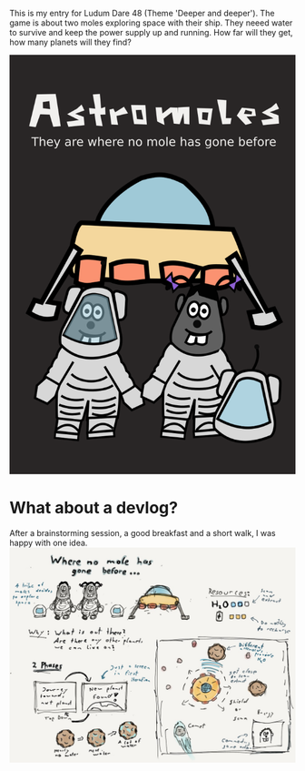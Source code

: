 This is my entry for Ludum Dare 48 (Theme 'Deeper and deeper').
The game is about two moles exploring space with their ship.
They neeed water to survive and keep the power supply up and running.
How far will they get, how many planets will they find?

![where-no-mole-has-gone-before](doc/title_screen.png)

# What about a devlog?
After a brainstorming session, a good breakfast and a short walk, I was happy with one idea. 
![where-no-mole-has-gone-before](doc/idea.jpg)
